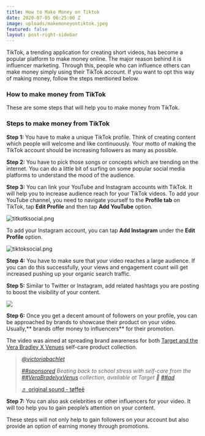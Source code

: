 ```yaml
---
title: How to Make Money on Tiktok
date: 2020-07-05 06:25:00 Z
image: uploads/makemoneyontiktok.jpeg
featured: false
layout: post-right-sidebar
---
```


TikTok, a trending application for creating short videos, has become a popular platform to make money online. The major reason behind it is influencer marketing. Through this, people who can influence others can make money simply using their TikTok account. If you want to opt this way of making money, follow the steps mentioned below.

### **How to make money from TikTok**

These are some steps that will help you to make money from TikTok.

### Steps to make money from TikTok

**Step 1:** You have to make a unique TikTok profile. Think of creating content which people will welcome and like continuously. Your motto of making the TikTok account should be increasing followers as many as possible.

**Step 2:** You have to pick those songs or concepts which are trending on the internet. You can do a little bit of surfing on some popular social media platforms to understand the mood of the audience.

**Step 3:** You can link your YouTube and Instagram accounts with TikTok. It will help you to increase audience reach for your TikTok videos. To add your YouTube channel, you need to navigate yourself to the **Profile tab** on TikTok, tap **Edit Profile** and then tap **Add YouTube** option.

![titkotksocial.png](/uploads/titkotksocial.png)

To add your Instagram account, you can tap **Add Instagram** under the **Edit Profile** option.

![tiktoksocial.png](/uploads/tiktoksocial.png)

**Step 4:** You have to make sure that your video reaches a large audience. If you can do this successfully, your views and engagement count will get increased pushing up your organic search traffic.

**Step 5:** Similar to Twitter or Instagram, add related hashtags you are posting to boost the visibility of your content.

![](https://www.internetdailydeals.com/content/uploads/pages/autosave-22e8ccea081448a5388d34080bb3bb9c/trending-hashtags-titok.png)

**Step 6:** Once you get a decent amount of followers on your profile, you can be approached by brands to showcase their product on your video. Usually,** brands offer money to influencers** for their promotion.

The video was aimed at spreading brand awareness for both [Target and the Vera Bradley X Venues](https://www.target.com/bp/vera\+bradley?Nao=0) self-care product collection.

> *[@victoriabachlet](https://www.tiktok.com/@victoriabachlet "@victoriabachlet")*
>
> *[##sponsored](https://www.tiktok.com/tag/sponsored "sponsored") Beating back to school stress with self-care from the [##VeraBradelyxVenus](https://www.tiktok.com/tag/verabradelyxvenus "verabradelyxvenus") collection, available at Target 💙 [##ad](https://www.tiktok.com/tag/ad "ad")*
>
> [♬ original sound - tøffeē](https://www.tiktok.com/music/original-sound-6646831075173600005 "♬ original sound - tøffeē")

**Step 7:** You can also ask celebrities or other influencers for your video. It will too help you to gain people’s attention on your content.

These steps will not only help to gain followers on your account but also provide an option of earning money through promotions.